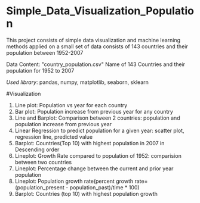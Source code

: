 # Simple_Data_Visualization_Population
This project consists of simple data visualization and machine learning methods applied on a small set of data consists of 143 countries and their population between 1952-2007

Data Content: "country_population.csv"
Name of 143 Countries and their population for 1952 to 2007

*Used library*: pandas, numpy, matplotlib, seaborn, sklearn

#Visualization
1. Line plot: Population vs year for each country
2. Bar plot: Population increase from previous year for any country
4. Line and Barplot: Comparison between 2 countries: population and population increase from previous year
5. Linear Regression to predict population for a given year: scatter plot, regression line, predicted value
6. Barplot: Countries(Top 10) with highest population in 2007 in Descending order
7. Lineplot: Growth Rate compared to population of 1952: comparision between two countries
8. Lineplot: Percentage change between the current and prior year population 
9. Lineplot: Population growth rate(percent growth rate= (population_present - population_past)/time * 100)
10. Barplot: Countries (top 10) with highest population growth
